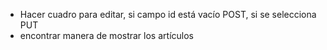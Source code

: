- Hacer cuadro para editar, si campo id está vacío POST, si se selecciona PUT
- encontrar manera de mostrar los artículos